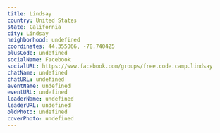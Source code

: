```yaml
---
title: Lindsay
country: United States
state: California
city: Lindsay
neighborhood: undefined
coordinates: 44.355066, -78.740425
plusCode: undefined
socialName: Facebook
socialURL: https://www.facebook.com/groups/free.code.camp.lindsay
chatName: undefined
chatURL: undefined
eventName: undefined
eventURL: undefined
leaderName: undefined
leaderURL: undefined
oldPhoto: undefined
coverPhoto: undefined
---
```

